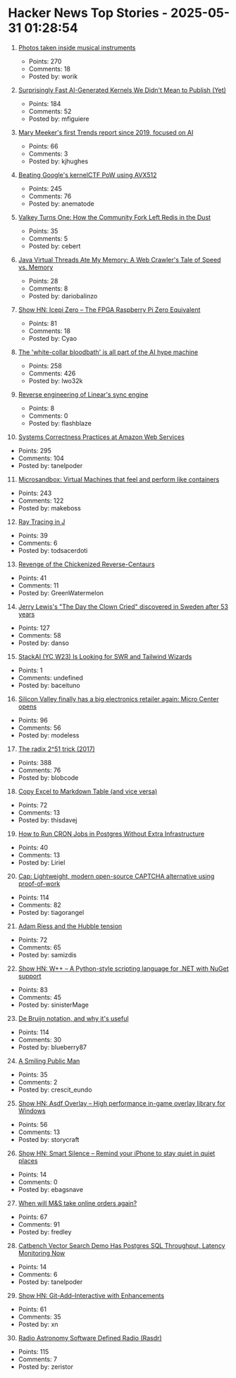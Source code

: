 # Hacker News Top Stories - 2025-05-31 01:28:54

1. [Photos taken inside musical instruments](https://www.dpreview.com/photography/5400934096/probe-lenses-and-focus-stacking-the-secrets-to-incredible-photos-taken-inside-instruments)
   - Points: 270
   - Comments: 18
   - Posted by: worik

2. [Surprisingly Fast AI-Generated Kernels We Didn't Mean to Publish (Yet)](https://crfm.stanford.edu/2025/05/28/fast-kernels.html)
   - Points: 184
   - Comments: 52
   - Posted by: mfiguiere

3. [Mary Meeker's first Trends report since 2019, focused on AI](https://www.bondcap.com/reports/tai)
   - Points: 66
   - Comments: 3
   - Posted by: kjhughes

4. [Beating Google's kernelCTF PoW using AVX512](https://anemato.de/blog/kctf-vdf)
   - Points: 245
   - Comments: 76
   - Posted by: anematode

5. [Valkey Turns One: How the Community Fork Left Redis in the Dust](https://www.gomomento.com/blog/valkey-turns-one-how-the-community-fork-left-redis-in-the-dust/)
   - Points: 35
   - Comments: 5
   - Posted by: cebert

6. [Java Virtual Threads Ate My Memory: A Web Crawler's Tale of Speed vs. Memory](https://dariobalinzo.medium.com/virtual-threads-ate-my-memory-a-web-crawlers-tale-of-speed-vs-memory-a92fc75085f6)
   - Points: 28
   - Comments: 8
   - Posted by: dariobalinzo

7. [Show HN: Icepi Zero – The FPGA Raspberry Pi Zero Equivalent](https://github.com/cheyao/icepi-zero)
   - Points: 81
   - Comments: 18
   - Posted by: Cyao

8. [The 'white-collar bloodbath' is all part of the AI hype machine](https://www.cnn.com/2025/05/30/business/anthropic-amodei-ai-jobs-nightcap)
   - Points: 258
   - Comments: 426
   - Posted by: lwo32k

9. [Reverse engineering of Linear's sync engine](https://github.com/wzhudev/reverse-linear-sync-engine)
   - Points: 8
   - Comments: 0
   - Posted by: flashblaze

10. [Systems Correctness Practices at Amazon Web Services](https://cacm.acm.org/practice/systems-correctness-practices-at-amazon-web-services/)
   - Points: 295
   - Comments: 104
   - Posted by: tanelpoder

11. [Microsandbox: Virtual Machines that feel and perform like containers](https://github.com/microsandbox/microsandbox)
   - Points: 243
   - Comments: 122
   - Posted by: makeboss

12. [Ray Tracing in J](https://idle.nprescott.com/2020/ray-tracing-in-j.html)
   - Points: 39
   - Comments: 6
   - Posted by: todsacerdoti

13. [Revenge of the Chickenized Reverse-Centaurs](https://pluralistic.net/2022/04/17/revenge-of-the-chickenized-reverse-centaurs/)
   - Points: 41
   - Comments: 11
   - Posted by: GreenWatermelon

14. [Jerry Lewis's "The Day the Clown Cried" discovered in Sweden after 53 years](https://www.thenationalnews.com/arts-culture/film-tv/2025/05/29/jerry-lewis-day-the-clown-cried-discovered/)
   - Points: 127
   - Comments: 58
   - Posted by: danso

15. [StackAI (YC W23) Is Looking for SWR and Tailwind Wizards](https://www.ycombinator.com/companies/stackai/jobs/C1rOopy-frontend-engineer)
   - Points: 1
   - Comments: undefined
   - Posted by: baceituno

16. [Silicon Valley finally has a big electronics retailer again: Micro Center opens](https://www.microcenter.com/site/mc-news/article/micro-center-santa-clara-photos.aspx)
   - Points: 96
   - Comments: 56
   - Posted by: modeless

17. [The radix 2^51 trick (2017)](https://www.chosenplaintext.ca/articles/radix-2-51-trick.html)
   - Points: 388
   - Comments: 76
   - Posted by: blobcode

18. [Copy Excel to Markdown Table (and vice versa)](https://thisdavej.com/copy-table-in-excel-and-paste-as-a-markdown-table/)
   - Points: 72
   - Comments: 13
   - Posted by: thisdavej

19. [How to Run CRON Jobs in Postgres Without Extra Infrastructure](https://wasp.sh/blog/2025/05/28/how-to-run-cron-jobs-in-postgress-without-extra-infrastructure)
   - Points: 40
   - Comments: 13
   - Posted by: Liriel

20. [Cap: Lightweight, modern open-source CAPTCHA alternative using proof-of-work](https://capjs.js.org/)
   - Points: 114
   - Comments: 82
   - Posted by: tiagorangel

21. [Adam Riess and the Hubble tension](https://www.theatlantic.com/science/archive/2025/05/adam-riess-hubble-tension/682980/)
   - Points: 72
   - Comments: 65
   - Posted by: samizdis

22. [Show HN: W++ – A Python-style scripting language for .NET with NuGet support](https://github.com/sinisterMage/WPlusPlus)
   - Points: 83
   - Comments: 45
   - Posted by: sinisterMage

23. [De Bruijn notation, and why it's useful](https://blueberrywren.dev/blog/debruijn-explanation/)
   - Points: 114
   - Comments: 30
   - Posted by: blueberry87

24. [A Smiling Public Man](https://salmagundi.skidmore.edu/articles/1407-a-smiling-public-man)
   - Points: 35
   - Comments: 2
   - Posted by: crescit_eundo

25. [Show HN: Asdf Overlay – High performance in-game overlay library for Windows](https://github.com/storycraft/asdf-overlay)
   - Points: 56
   - Comments: 13
   - Posted by: storycraft

26. [Show HN: Smart Silence – Remind your iPhone to stay quiet in quiet places](https://testflight.apple.com/join/47CJ31VK)
   - Points: 14
   - Comments: 0
   - Posted by: ebagsnave

27. [When will M&S take online orders again?](https://moneyweek.com/personal-finance/marks-and-spencer-online-order-problems)
   - Points: 67
   - Comments: 91
   - Posted by: fredley

28. [Catbench Vector Search Demo Has Postgres SQL Throughput, Latency Monitoring Now](https://tanelpoder.com/posts/catbench-vector-search-query-throughput-latency-monitoring/)
   - Points: 14
   - Comments: 6
   - Posted by: tanelpoder

29. [Show HN: Git-Add–Interactive with Enhancements](https://github.com/cwarden/git-add-interactive)
   - Points: 61
   - Comments: 35
   - Posted by: xn

30. [Radio Astronomy Software Defined Radio (Rasdr)](https://radio-astronomy.org/rasdr)
   - Points: 115
   - Comments: 7
   - Posted by: zeristor

